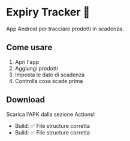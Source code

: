 # Expiry Tracker 📱

App Android per tracciare prodotti in scadenza.

## Come usare
1. Apri l'app
2. Aggiungi prodotti
3. Imposta le date di scadenza
4. Controlla cosa scade prima

## Download
Scarica l'APK dalla sezione Actions!
- Build: ✅ File structure corretta
- Build: ✅ File structure corretta
